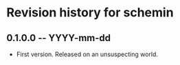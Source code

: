 # Revision history for schemin

## 0.1.0.0 -- YYYY-mm-dd

* First version. Released on an unsuspecting world.
